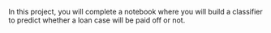 In this project, you will complete a notebook where you will build a classifier to predict whether a loan case will be paid off or not.
